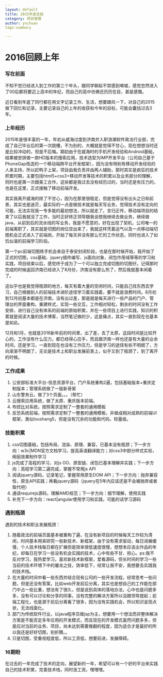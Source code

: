 ```yaml
---
layout: default
title: 2015年底总结
category: 项目管理
author: ynchuan
tags:summary

---
```


# 2016回顾上年

### 写在前面
不知不觉已经进入到工作的第三个年头，跟同学聊起不禁感到唏嘘，感觉忽然进入了00后都将要迈上高中的年纪，而自己的高中仿佛还历历在目，甚是感慨。

近日看到年底了同行都在用文字记录工作、生活，想要跟风一下，对自己的2015做下回忆和记录，主要记录自己的上年的收获和今年的目标，可能会囊括过去3年。
### 上年经历
2015年是很丰富的一年，年初从威海过度到济南并入职浪潮软件政法行业部，完成了自己毕业后的第一次跳槽，不为别的，大概就是觉得不甘心，现在想想当时还是比较冲动的，但是不后悔。期初由于在威海时的手机开发经验和Android基础，结果被安排做一款HD版本的搜索应用，技术选型为IMP开发平台（公司自己基于PhoneGap改造的一个移动端跨平台开发框架），因为没有特别有移动开发经验的人来主持，所以赶鸭子上架，项目由我负责并由两人辅助，那时其实是疯狂的技术积累时期，主要包括html5+css3+移动开发等技术的积累以及业务部分的理解，同时也是第一次跟美工合作，这些都是我过去没有经历过的，当时还是有压力的，也是在这里，正式接触了移动前端开发。

其实我离开威海的除了不甘心，因为在那里很稳定，但是觉得没有出头之日和前景，其实也是迷茫，最实际的一点是做技术就是每天写业务，觉得技术没有定向的可能，无法实现我一专多能的最初想法，所以就走了。言归正传，移动端项目的结束了以后我就没了工作，当时正好转正领导跟我谈想我继续去做业务，继续做java，从前到后的流水线的写业务，我是不愿意的，好在出现了契机，公司唯一的前端离职了，其实就是切图的岗位空出来了，我就这样凭着运气以及一点移动端切图机会正式进入了前端岗，开始了每天并没有那么忙的工作状态，同时也进入了如饥似渴的前端学习阶段。

第一个pc前端切图练手机会来自于泰安封闭阶段，也是在那时候开始，我开始了正式的切图，css基础、jquery插件编写、js面向对象，闭包作用域等等的学习和实践，项目结束以后，感觉终于成为了一个可以独立完成切图的切图仔。记得那时完成的时候返回济南已经进入了8月份，济南没有那么热了，然后我就基本闲着了。

这似乎也是我觉得瓶颈的地方，每天有着大量的空闲时间，只能自己找东西去学习，自己根据别人的前端技术进阶途径学习着实践着，要不就是浪费时间。8月初到12月初基本都是在济南，没有出过差，那是就是每天进行一些产品的门户、管理台的界面重构，重建样式，实现一些交互，工作相对轻松，剩余的时间没有工作安排，进行自己没有体系的前端的原始积累，并在一些项目上进行实践，知识的积累就是阅读大量的技术博客，当然笔记做的少，这是痛点，其实一直到现在也基本是如此。

12月和1月，也就是2016新年前的时间里，出了差，去了太原，这段时间是比较开心的，工作没有什么压力，都已经得心应手，而且跟济南一样也还是有大量的业余时间，还是学习，一直到现在也没有工作压力，但是学习的途径有些不明朗了，方向渐渐不明朗了，无论是技术上和职业发展前景上，似乎又到了瓶颈了，到了离开的时候。
### 工作成果
1. 公安部标准大平台-信息资源平台，门户系统重构2遍，包括基础版本+重庆定制版本；管理系统做了一版新骨架
2. 山东警务云，做了3个页面。。。（帮忙）
3. 云搜索应用系统，做了太原、重庆版本前端。
4. 布控比对系统，按照需求定制了一整套的通用模板
5. 反恐系统前端，按照需求定制了一整套的通用模板，并做成相对成熟的前端UI框架，类似loushang5，但是没有冗余的功能和代码，轻量级。

### 技能积累
1. css切图基础，包括布局、渲染、原理、兼容，已基本没有瓶颈；下一步方向：w3c\|MDN官方文档学习，提高英语翻译能力；对css3中部分样式实验，绚丽效果制作学习
2. js完成了高程的学习，对js OO、原型链、闭包已基本理解并实践；下一步方向：高程学习第二遍完成，掌握不常用js API
3. 阅读jquery源码，记录笔记，掌握常用原生DOM API；下一步方向：抛弃兼容性，原生API实践；再看jquery源码（jquery在5年内应该还是不会被抛弃或者取代吧）
4. 通读requirejs源码，理解AMD规范；下一步方向：细节理解，使用实践
5. 补充下一步方向：react|angular使用学习和实践，可能的话学习源码
### 遇到瓶颈
遇到的技术和职业发展瓶颈：

1. 随着政法的前端页面基本被重构了遍，在没有新项目的时候每天工作较为清闲，时间基本用来研究一些新技术、新框架，由于没有需求驱动，每日进展缓慢，个人技术栈每日都在扩展但是效率很低速度很慢，想想本应该出作品的年纪，却每日在学习一些没有机会实践的技术，心中有些不甘、担心。ps:我不反对学习，我热爱学习，喜欢新技术新框架，爱看源码，但长时间的学习一些当前的技术环境下中的屠龙之技，效率低下，经常让我不安，我想要去实践我的技术栈。
2. 在大量的时间中看一些东西并结合现有公司的一些开发流程，经常思考一些问题，但是还没有答案，比如web开发前后分离，其实也是想自己的工作能在部门中占一些比重，想法有了很久，但是说到具体的落地办法，心中也是问题多多，没有可以讨论和分享的同事，没有完整的解决方案所以没跟领导提起；前端工程化，也是源于前后分离看了很多，因为没有实践机会，所以知识呈现点状，无法线面化。
3. 部门为传统软件行业，以java程序员做jsp为主，想要用一个想法而非整体解决方案是不能否定多年应用的开发模式，而且现在的开发模式虽然问题多多，但是应对当前的业务、项目，尚未达到需要推翻的程度，因为适合才是最好的所以我还是好好切图，别折腾。。
4. 只是切图，受重视程度低，所以工资低，想要前进，发展障碍。
### 16期盼
在过去的一年完成了技术的定向，展望新的一年，希望可以有一个好的平台来实践自己的技术积累，完善技术栈，同时涨工资。嘿嘿嘿。